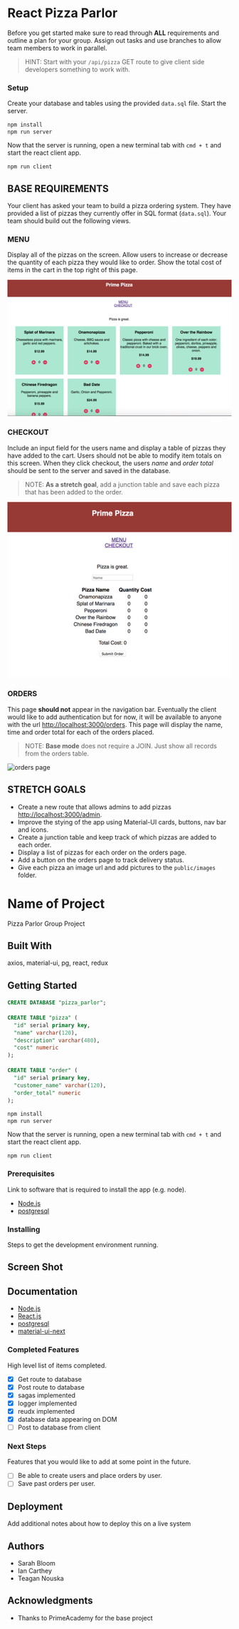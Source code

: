 # React Pizza Parlor

Before you get started make sure to read through **ALL** requirements and outline a plan for your group. Assign out tasks and use branches to allow team members to work in parallel.

> HINT: Start with your `/api/pizza` GET route to give client side developers something to work with.

### Setup

Create your database and tables using the provided `data.sql` file. Start the server.

```
npm install
npm run server
```

Now that the server is running, open a new terminal tab with `cmd + t` and start the react client app.

```
npm run client
```

## BASE REQUIREMENTS

Your client has asked your team to build a pizza ordering system. They have provided a list of pizzas they currently offer in SQL format (`data.sql`). Your team should build out the following views.

### MENU

Display all of the pizzas on the screen. Allow users to increase or decrease the quantity of each pizza they would like to order. Show the total cost of items in the cart in the top right of this page.

![menu page](wireframes/pizza-menu.png)

### CHECKOUT

Include an input field for the users name and display a table of pizzas they have added to the cart. Users should not be able to modify item totals on this screen. When they click checkout, the users *name* and *order total* should be sent to the server and saved in the database.

> NOTE: **As a stretch goal**, add a junction table and save each pizza that has been added to the order. 

![checkout page](wireframes/pizza-order.png)

### ORDERS

This page **should not** appear in the navigation bar. Eventually the client would like to add authentication but for now, it will be available to anyone with the url [http://localhost:3000/orders](http://localhost:3000/orders). This page will display the name, time and order total for each of the orders placed.

> NOTE: **Base mode** does not require a JOIN. Just show all records from the orders table.

![orders page](wireframes/screen-three.png)


## STRETCH GOALS

- Create a new route that allows admins to add pizzas [http://localhost:3000/admin](http://localhost:3000/admin).
- Improve the stying of the app using Material-UI cards, buttons, nav bar and icons.
- Create a junction table and keep track of which pizzas are added to each order.
- Display a list of pizzas for each order on the orders page. 
- Add a button on the orders page to track delivery status.
- Give each pizza an image url and add pictures to the `public/images` folder.

# Name of Project

Pizza Parlor Group Project

## Built With

axios, material-ui, pg, react, redux

## Getting Started

```sql
CREATE DATABASE "pizza_parlor";

CREATE TABLE "pizza" (
  "id" serial primary key,
  "name" varchar(120),
  "description" varchar(480),
  "cost" numeric
);

CREATE TABLE "order" (
  "id" serial primary key,
  "customer_name" varchar(120),
  "order_total" numeric
);
```

```
npm install
npm run server
```

Now that the server is running, open a new terminal tab with `cmd + t` and start the react client app.

```
npm run client
```

### Prerequisites

Link to software that is required to install the app (e.g. node).

- [Node.js](https://nodejs.org/en/)
- [postgresql](https://www.postgresql.org/download/)



### Installing

Steps to get the development environment running.




## Screen Shot

<!-- will be added later ![menu page](wireframes/screen-one.png) -->

## Documentation

- [Node.js](https://nodejs.org/en/)
- [React.js](https://reactjs.org/)
- [postgresql](https://www.postgresql.org/docs/)
- [material-ui-next](https://material-ui-next.com/)


### Completed Features

High level list of items completed.

- [x] Get route to database
- [x] Post route to database
- [x] sagas implemented
- [x] logger implemented
- [x] reudx implemented
- [x] database data appearing on DOM
- [ ] Post to database from client

### Next Steps

Features that you would like to add at some point in the future.

- [ ] Be able to create users and place orders by user.
- [ ] Save past orders per user.

## Deployment

Add additional notes about how to deploy this on a live system

## Authors

* Sarah Bloom
* Ian Carthey
* Teagan Nouska


## Acknowledgments

* Thanks to PrimeAcademy for the base project